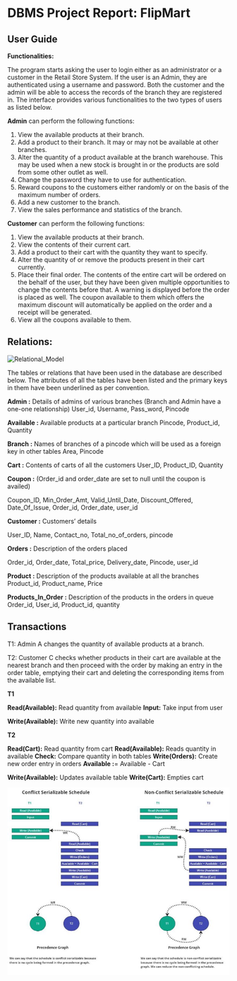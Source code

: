 # DBMS Project Report: FlipMart

## User Guide

**Functionalities:**

The program starts asking the user to login either as an administrator or a customer in the Retail Store System. If the user is an Admin, they are authenticated using a username and password. Both the customer and the admin will be able to access the records of the branch they are registered in. The interface provides various functionalities to the two types of users as listed below.

**Admin** can perform the following functions:

1. View the available products at their branch.
1. Add a product to their branch. It may or may not be available at other branches.
1. Alter the quantity of a product available at the branch warehouse. This may be used when a new stock is brought in or the products are sold from some other outlet as well.
1. Change the password they have to use for authentication.
1. Reward coupons to the customers either randomly or on the basis of the maximum number of orders.
1. Add a new customer to the branch.
1. View the sales performance and statistics of the branch.

**Customer** can perform the following functions:

1. View the available products at their branch.
1. View the contents of their current cart.
1. Add a product to their cart with the quantity they want to specify.
1. Alter the quantity of or remove the products present in their cart currently.
1. Place their final order. The contents of the entire cart will be ordered on the behalf of the user, but they have been given multiple opportunities to change the contents before that. A warning is displayed before the order is placed as well. The coupon available to them which offers the maximum discount will automatically be applied on the order and a receipt will be generated.
1. View all the coupons available to them.

## Relations:

<img width="508" alt="Relational_Model" src="https://github.com/Ayush121511/FlipMartRetailStore/assets/104028858/a72589f5-e8cc-468b-a2da-a3b1a4a8c0cd">

The tables or relations that have been used in the database are described below. The attributes of all the tables have been listed and the primary keys in them have been underlined as per convention.

**Admin :** Details of admins of various branches (Branch and Admin have a one-one relationship) User\_id, Username, Pass\_word, Pincode

**Available :** Available products at a particular branch Pincode, Product\_id, Quantity

**Branch :** Names of branches of a pincode which will be used as a foreign key in other tables Area, Pincode

**Cart :** Contents of carts of all the customers User\_ID, Product\_ID, Quantity

**Coupon :** (Order\_id and order\_date are set to null until the coupon is availed)

Coupon\_ID, Min\_Order\_Amt, Valid\_Until\_Date, Discount\_Offered, Date\_Of\_Issue, Order\_id, Order\_date, user\_id

**Customer :** Customers’ details

User\_ID, Name, Contact\_no, Total\_no\_of\_orders, pincode

**Orders :** Description of the orders placed

Order\_id, Order\_date, Total\_price, Delivery\_date, Pincode, user\_id

**Product :** Description of the products available at all the branches Product\_id, Product\_name, Price

**Products\_In\_Order :** Description of the products in the orders in queue Order\_id, User\_id, Product\_id, quantity

## Transactions

T1: Admin A changes the quantity of available products at a branch.

T2: Customer C checks whether products in their cart are available at the nearest branch and then proceed with the order by making an entry in the order table, emptying their cart and deleting the corresponding items from the available list.

**T1**

**Read(Available):** Read quantity from available **Input:** Take input from user

**Write(Available):** Write new quantity into available

**T2**

**Read(Cart):** Read quantity from cart **Read(Available):** Reads quantity in available **Check:** Compare quantity in both tables **Write(Orders):** Create new order entry in orders **Available :**= Available - Cart

**Write(Available):** Updates available table **Write(Cart):** Empties cart

![](Aspose.Words.213df103-46b8-4fd1-afb5-52323dde4b5e.001.jpeg)
